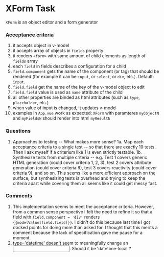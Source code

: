 # XForm Task

`XForm` is an object editor and a form generator

### Acceptance criteria

1. it accepts object in v-model
2. it accepts array of objects in `fields` property
3. it renders `<form>` with same amount of child elements as length of `fields` array
4. each `field` in fields describes a configuration for a child
5. `field.component` gets the name of the component (or tag) that should be rendered (for example it can be `input`, or `select`, or `div`, etc.). Default: `input`.
6. `field.field` get the name of the key of the v-model object to edit
7. `field.field` value is used as `name` attribute of the child
8. all other properties are binded as html attributes (such as `type`, `placeholder`, etc.)
9. when value of input is changed, it updates v-model
10. examples in `App.vue` work as expected: `XForm` with paramteres `myObjectN` and `myFieldsN` should render into html `myResultN`

### Questions

1. Approaches to testing -- What makes more sense?
   1a. Map each acceptance criteria to a single test -- so that there are exactly 10 tests. Then I ask myself if a criterium like 1 is even strictly testable.
   1b. Synthesize tests from multiple criteria -- e.g. Test 1 covers generic HTML generation (could cover criteria 1, 2, 3), test 2 covers attribute generation (could cover criteria 8), test 3 covers reactivity (could cover criteria 9), and so on. This seems like a more efficient approach on the surface, but synthesizing tests is overhead and trying to keep the criteria apart while covering them all seems like it could get messy fast.

### Comments

1. This implementation seems to meet the acceptance criteria. However, from a common sense perspective I felt the need to refine it so that a field with `field.component = 'div'` renders `{{modelValue[field.field]}}`. I didn't do this because last time I got docked points for doing more than asked for. I thought that this merits a comment because the lack of specification gave me pause for a moment.
2. type='datetime' doesn't seem to meaningfully change an <input>. Should it be 'datetime-local'?
